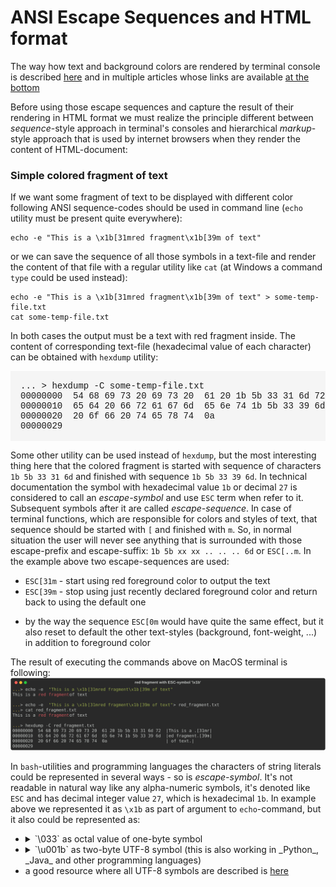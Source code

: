# ANSI Escape Sequences and HTML format

The way how text and background colors are rendered by terminal console is described 
[here](./ANSI-Escape-Sequences.md) and in multiple articles whose links are available 
[at the bottom](./ANSI-Escape-Sequences.md#Resources)

Before using those escape sequences and capture the result of their rendering in HTML format
we must realize the principle different between _sequence_-style approach in terminal's consoles 
and hierarchical _markup_-style approach that is used by internet browsers when they render
the content of HTML-document:

### Simple colored fragment of text

If we want some fragment of text to be displayed with different color following ANSI sequence-codes
should be used in command line (`echo` utility must be present quite everywhere):
```shell
echo -e "This is a \x1b[31mred fragment\x1b[39m of text"
```
or we can save the sequence of all those symbols in a text-file and render the content of that file with 
a regular utility like `cat` (at Windows a command `type` could be used instead):
```shell
echo -e "This is a \x1b[31mred fragment\x1b[39m of text" > some-temp-file.txt
cat some-temp-file.txt
```
In both cases the output must be a text with red fragment inside. The content of corresponding 
text-file (hexadecimal value of each character) can be obtained with `hexdump` utility:
<pre style="font-family:courier; background-color:WhiteSmoke; padding:16px">
... > hexdump -C some-temp-file.txt
00000000  54 68 69 73 20 69 73 20  61 20 1b 5b 33 31 6d 72  |This is a .[31mr|
00000010  65 64 20 66 72 61 67 6d  65 6e 74 1b 5b 33 39 6d  |ed fragment.[39m|
00000020  20 6f 66 20 74 65 78 74  0a                       | of text.|
00000029
</pre>

Some other utility can be used instead of `hexdump`, but the most interesting thing here that
the colored fragment is started with sequence of characters  `1b 5b 33 31 6d` and finished with 
sequence `1b 5b 33 39 6d`. In technical documentation the symbol with hexadecimal value `1b`
or decimal `27` is considered to call an _escape-symbol_ and use `ESC` term when refer to it. Subsequent
symbols after it are called _escape-sequence_. In case of terminal functions, which are responsible 
for colors and styles of text, that sequence should be started with `[` and finished with `m`.
So, in normal situation the user will never see anything that is surrounded with those escape-prefix 
and escape-suffix: `1b 5b xx xx .. .. .. 6d` or `ESC[..m`. In the example above two escape-sequences are used:
* `ESC[31m` - start using red foreground color to output the text
* `ESC[39m` - stop using just recently declared foreground color and return back to using the default one
- by the way the sequence `ESC[0m` would have quite the same effect, but it also reset to default the other 
text-styles (background, font-weight, ...) in addition to foreground color

The result of executing the commands above on MacOS terminal is following:
![svg-file 'red_fragment.svg'](../ansi-html/red_fragment.svg)

In `bash`-utilities and programming languages the characters of string literals could be represented
in several ways - so is _escape-symbol_. It's not readable in natural way like any alpha-numeric symbols,
it's denoted like `ESC` and has decimal integer value `27`, which is hexadecimal `1b`. In example above
we represented it as `\x1b` as part of argument to `echo`-command, but it also could be represented as:
- <details>
    <summary>`\033` as octal value of one-byte symbol</summary>
    Peek a boo!
  </details>
- <details>
    <summary>
        `\u001b` as two-byte UTF-8 symbol (this is also working in _Python_, _Java_ and other programming languages)
    </summary>
    Peek a boo again!
  </details>
- a good resource where all UTF-8 symbols are described is [here](https://design215.com/toolbox/utf8-4byte-characters.php)
